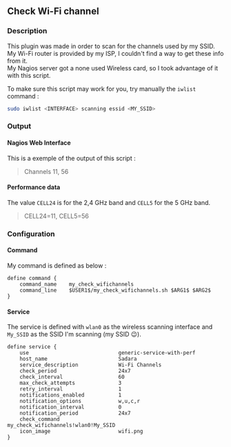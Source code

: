 ## Check Wi-Fi channel
### Description

This plugin was made in order to scan for 
the channels used by my SSID.  
My Wi-Fi router is provided by my ISP, 
I couldn't find a way to get these info from it.  
My Nagios server got a none used Wireless card, 
so I took advantage of it with this script.

To make sure this script may work for you, 
try manually the `iwlist` command :
```bash
sudo iwlist <INTERFACE> scanning essid <MY_SSID>
```

### Output
#### Nagios Web Interface

This is a exemple of the output of this script :
> Channels 11, 56


#### Performance data

The value `CELL24` is for the 2,4 GHz band and
`CELL5` for the 5 GHz band.
> CELL24=11, CELL5=56

### Configuration
#### Command

My command is defined as below :
```
define command {
    command_name    my_check_wifichannels
    command_line    $USER1$/my_check_wifichannels.sh $ARG1$ $ARG2$
}
```

#### Service

The service is defined with `wlan0` as the wireless scanning interface 
and `My_SSID` as the SSID I'm scanning (my SSID :wink:).

```
define service {
    use                             generic-service-with-perf
    host_name                       Sadara
    service_description             Wi-Fi Channels
    check_period                    24x7
    check_interval                  60
    max_check_attempts              3
    retry_interval                  1
    notifications_enabled           1
    notification_options            w,u,c,r
    notification_interval           0
    notification_period             24x7
    check_command                   my_check_wifichannels!wlan0!My_SSID
    icon_image                      wifi.png
}
```

